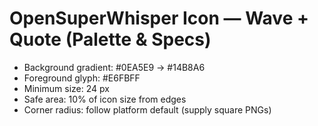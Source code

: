 # OpenSuperWhisper Icon — Wave + Quote (Palette & Specs)

- Background gradient: #0EA5E9 → #14B8A6
- Foreground glyph: #E6FBFF
- Minimum size: 24 px
- Safe area: 10% of icon size from edges
- Corner radius: follow platform default (supply square PNGs)
